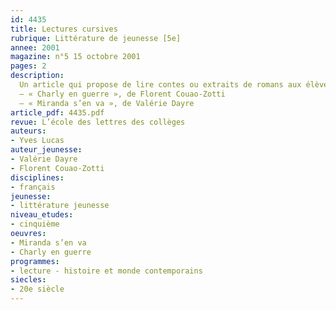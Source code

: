 ```yaml
---
id: 4435
title: Lectures cursives
rubrique: Littérature de jeunesse [5e]  
annee: 2001
magazine: n°5 15 octobre 2001
pages: 2
description: 
  Un article qui propose de lire contes ou extraits de romans aux élèves de cinquième.
  – « Charly en guerre », de Florent Couao-Zotti
  – « Miranda s’en va », de Valérie Dayre
article_pdf: 4435.pdf
revue: L’école des lettres des collèges
auteurs:
- Yves Lucas
auteur_jeunesse:
- Valérie Dayre
- Florent Couao-Zotti
disciplines:
- français
jeunesse:
- littérature jeunesse
niveau_etudes:
- cinquième
oeuvres:
- Miranda s’en va
- Charly en guerre
programmes:
- lecture - histoire et monde contemporains
siecles:
- 20e siècle
---
```

